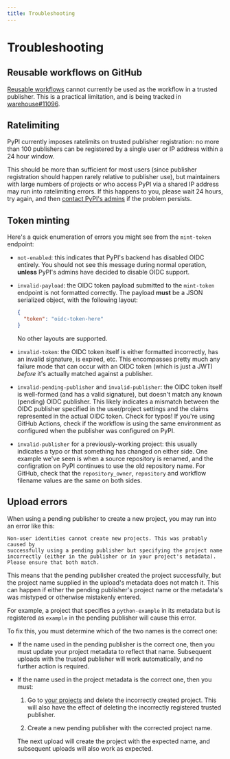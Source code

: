 ```yaml
---
title: Troubleshooting
---
```


# Troubleshooting

## Reusable workflows on GitHub

[Reusable workflows] cannot currently be used as the workflow in a trusted
publisher. This is a practical limitation, and is being tracked in
[warehouse#11096].

## Ratelimiting

PyPI currently imposes ratelimits on trusted publisher registration: no more
than 100 publishers can be registered by a single user or IP address within a 24
hour window.

This should be more than sufficient for most users (since publisher
registration should happen rarely relative to publisher use), but maintainers
with large numbers of projects or who access PyPI via a shared IP address
may run into ratelimiting errors. If this happens to you, please wait 24 hours,
try again, and then [contact PyPI's admins](mailto:admin@pypi.org)
if the problem persists.

## Token minting

Here's a quick enumeration of errors you might see from the `mint-token`
endpoint:

* `not-enabled`: this indicates that PyPI's backend has
  disabled OIDC entirely. You should not see this message during normal
  operation, **unless** PyPI's admins have decided to disable OIDC support.
* `invalid-payload`: the OIDC token payload submitted to the `mint-token`
  endpoint is not formatted correctly. The payload **must** be a JSON serialized
  object, with the following layout:

  ```json
  {
    "token": "oidc-token-here"
  }
  ```

  No other layouts are supported.

* `invalid-token`: the OIDC token itself is either formatted incorrectly,
  has an invalid signature, is expired, etc. This encompasses pretty much
  any failure mode that can occur with an OIDC token (which is just a JWT)
  *before* it's actually matched against a publisher.
* `invalid-pending-publisher` and `invalid-publisher`: the OIDC token itself
  is well-formed (and has a valid signature), but doesn't match any known
  (pending) OIDC publisher. This likely indicates a mismatch between the
  OIDC publisher specified in the user/project settings and the claims
  represented in the actual OIDC token. Check for typos! If you're using
  GitHub Actions, check if the workflow is using the same environment
  as configured when the publisher was configured on PyPI.
* `invalid-publisher` for a previously-working project: this usually indicates
  a typo or that something has changed on either side. One example we've seen
  is when a source repository is renamed, and the configration on PyPI
  continues to use the old repository name. For GitHub, check that the
  `repository_owner`, `repository` and workflow filename values are the same on
  both sides.

## Upload errors

When using a pending publisher to create a new project, you may run into
an error like this:

```
Non-user identities cannot create new projects. This was probably caused by
successfully using a pending publisher but specifying the project name
incorrectly (either in the publisher or in your project's metadata).
Please ensure that both match.
```

This means that the pending publisher created the project successfully, but
the project name supplied in the upload's metadata does not match it. This
can happen if either the pending publisher's project name or the metadata's
was mistyped or otherwise mistakenly entered.

For example, a project that specifies a `python-example` in its metadata but
is registered as `example` in the pending publisher will cause this error.

To fix this, you must determine which of the two names is the correct one:

* If the name used in the pending publisher is the correct one, then you must
  update your project metadata to reflect that name. Subsequent uploads with the
  trusted publisher will work automatically, and no further action is required.

* If the name used in the project metadata is the correct one, then you must:

  1. Go to [your projects] and delete the incorrectly created project.
     This will also have the effect of deleting the incorrectly registered
     trusted publisher.

  2. Create a new pending publisher with the corrected project name.

  The next upload will create the project with the expected name, and subsequent
  uploads will also work as expected.

[reusable workflows]: https://docs.github.com/en/actions/using-workflows/reusing-workflows

[warehouse#11096]: https://github.com/pypi/warehouse/issues/11096

[your projects]: https://pypi.org/manage/projects/
